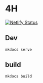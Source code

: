 # 4H
[![Netlify Status](https://api.netlify.com/api/v1/badges/18839e2d-5de3-4bdd-bf95-952110d3f2fd/deploy-status)](https://app.netlify.com/sites/4h/deploys)

## Dev
`mkdocs serve`

## build
`mkdocs build`
